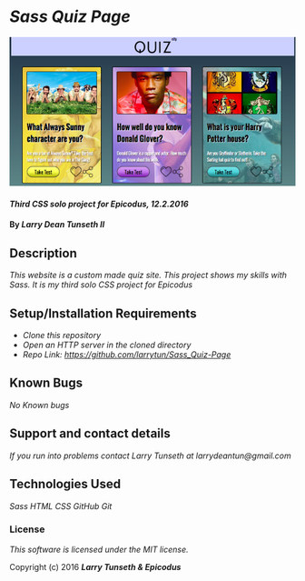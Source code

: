# _Sass Quiz Page_

![screenshot of page](img/screen-shot.png)

#### _Third CSS solo project for Epicodus, 12.2.2016_

#### By _**Larry Dean Tunseth II**_

## Description

_This website is a custom made quiz site. This project shows my skills with Sass. It is my third solo CSS project for Epicodus_

## Setup/Installation Requirements

* _Clone this repository_
* _Open an HTTP server in the cloned directory_
* _Repo Link: https://github.com/larrytun/Sass_Quiz-Page_


## Known Bugs

_No Known bugs_

## Support and contact details

_If you run into problems contact Larry Tunseth at larrydeantun@gmail.com_

## Technologies Used

_Sass_
_HTML_
_CSS_
_GitHub_
_Git_

### License

*This software is licensed under the MIT license.*

Copyright (c) 2016 **_Larry Tunseth & Epicodus_**
